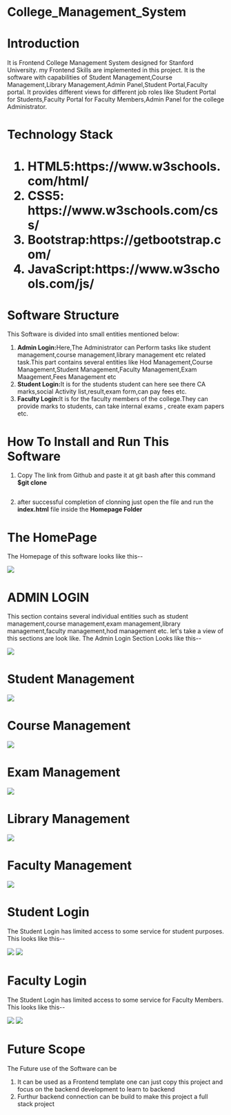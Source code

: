 # College_Management_System
<h1>Introduction</h1>
It is Frontend College Management System designed for Stanford University. my Frontend Skills are implemented in this project. It is the software with capabilities of Student Management,Course Management,Library Management,Admin Panel,Student Portal,Faculty portal. It provides different views for different job roles like Student Portal for Students,Faculty Portal for Faculty Members,Admin Panel for the college Administrator.
<h1>Technology Stack<h1>
  <ol>
  <li><b>HTML5:</b>https://www.w3schools.com/html/</li>
    <li><b>CSS5:</b> https://www.w3schools.com/css/</li>
    <li><b>Bootstrap:</b>https://getbootstrap.com/</li>
    <li><b>JavaScript:</b>https://www.w3schools.com/js/</li>
  </ol>
  
<h1>Software Structure</h1>
This Software is divided into small entities mentioned below:
<ol type="1">
<li><b>Admin Login:</b>Here,The Administrator can Perform tasks like student management,course management,library management etc related task.This part contains several entities like Hod Management,Course Management,Student Management,Faculty Management,Exam Maagement,Fees Management etc</li>
<li><b>Student Login:</b>It is for the students student can here see there CA marks,social Activity list,result,exam form,can pay fees etc.</li>
<li><b>Faculty Login:</b>It is for the faculty members of the college.They can provide marks to students, can take internal exams , create exam papers etc.</li>
</ol>
  
<h1>How To Install and Run This Software</h1>
  <ol type="1">
    <li>Copy The link from Github and paste it at git bash after this command <b>$git clone<pre><copied link></pre></b></li>
    <li> after successful completion of clonning just open the file and run the <b>index.html</b> file inside the <b>Homepage Folder</b></li>
  </ol>
      
<h1>The HomePage</h1>
The Homepage of this software looks like this--

![](https://github.com/Abhiraj-Sardar/College_Management_System/blob/main/OUTPUT/homepage.gif)

<h1>ADMIN LOGIN</h1>
This section contains several individual entities such as student management,course management,exam management,library management,faculty management,hod management etc.
let's take a view of this sections are look like.
The Admin Login Section Looks like this--

![](https://github.com/Abhiraj-Sardar/College_Management_System/blob/main/OUTPUT/adminpanel.gif)

<h1>Student Management</h1>

![](https://github.com/Abhiraj-Sardar/College_Management_System/blob/main/OUTPUT/studentmanage.gif)

<h1>Course Management</h1>

![](https://github.com/Abhiraj-Sardar/College_Management_System/blob/main/OUTPUT/course.gif)

<h1>Exam Management</h1>

![](https://github.com/Abhiraj-Sardar/College_Management_System/blob/main/OUTPUT/exam.gif)

<h1>Library Management</h1>

![](https://github.com/Abhiraj-Sardar/College_Management_System/blob/main/OUTPUT/library.gif)

<h1>Faculty Management</h1>

![](https://github.com/Abhiraj-Sardar/College_Management_System/blob/main/OUTPUT/faculty.gif)

<h1>Student Login</h1>
The Student Login has limited access to some service for student purposes. This looks like this--

![](https://github.com/Abhiraj-Sardar/College_Management_System/blob/main/OUTPUT/studentp1.gif)
![](https://github.com/Abhiraj-Sardar/College_Management_System/blob/main/OUTPUT/studentp2.gif)

<h1>Faculty Login</h1>
The Student Login has limited access to some service for Faculty Members. This looks like this--

![](https://github.com/Abhiraj-Sardar/College_Management_System/blob/main/OUTPUT/facultyp1.gif)
![](https://github.com/Abhiraj-Sardar/College_Management_System/blob/main/OUTPUT/facultyp2.gif)

<h1>Future Scope</h1>
The Future use of the Software can be 
<ol>
  <li>It can be used as a Frontend template one can just copy this project and focus on the backend development to learn to backend</li>
  <li>Furthur backend connection can be build to make this project a full stack project</li>
</ol>
